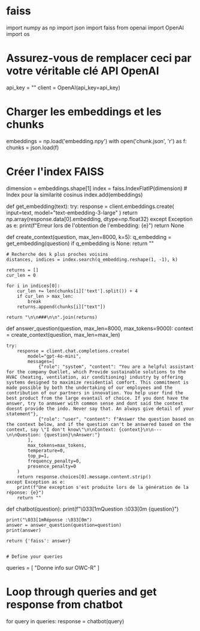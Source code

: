 # faiss

import numpy as np
import json
import faiss
from openai import OpenAI
import os

# Assurez-vous de remplacer ceci par votre véritable clé API OpenAI
api_key = ""
client = OpenAI(api_key=api_key)

# Charger les embeddings et les chunks
embeddings = np.load('embedding.npy')
with open('chunk.json', 'r') as f:
    chunks = json.load(f)

# Créer l'index FAISS
dimension = embeddings.shape[1]
index = faiss.IndexFlatIP(dimension)  # Index pour la similarité cosinus
index.add(embeddings)

def get_embedding(text):
    try:
        response = client.embeddings.create(
            input=text,
            model="text-embedding-3-large"
        )
        return np.array(response.data[0].embedding, dtype=np.float32)
    except Exception as e:
        print(f"Erreur lors de l'obtention de l'embedding: {e}")
        return None

def create_context(question, max_len=8000, k=5):
    q_embedding = get_embedding(question)
    if q_embedding is None:
        return ""

    # Recherche des k plus proches voisins
    distances, indices = index.search(q_embedding.reshape(1, -1), k)

    returns = []
    cur_len = 0

    for i in indices[0]:
        cur_len += len(chunks[i]['text'].split()) + 4
        if cur_len > max_len:
            break
        returns.append(chunks[i]["text"])

    return "\n\n###\n\n".join(returns)

def answer_question(question, max_len=8000, max_tokens=9000):
    context = create_context(question, max_len=max_len)

    try:
        response = client.chat.completions.create(
            model="gpt-4o-mini",
            messages=[
                {"role": "system", "content": "You are a helpful assistant for the company Ouellet, which Provide sustainable solutions to the HVAC (heating, ventilation, air conditioning) industry by offering systems designed to maximize residential comfort. This commitment is made possible by both the undertaking of our employees and the contribution of our partners in innovation. You help user find the best product from the large evantail of choice. If you dont have the answer, try to anmswer with common sense and dont said the context doesnt provide the indo. Never say that. An always give detail of your statement"},
                {"role": "user", "content": f"Answer the question based on the context below, and if the question can't be answered based on the context, say \"I don't know\"\n\nContext: {context}\n\n---\n\nQuestion: {question}\nAnswer:"}
            ],
            max_tokens=max_tokens,
            temperature=0,
            top_p=1,
            frequency_penalty=0,
            presence_penalty=0
        )
        return response.choices[0].message.content.strip()
    except Exception as e:
        print(f"Une exception s'est produite lors de la génération de la réponse: {e}")
        return ""

def chatbot(question):
    print(f"\033[1mQuestion :\033[0m {question}")

    print("\033[1mRéponse :\033[0m")
    answer = answer_question(question=question)
    print(answer)

    return {'faiss': answer}


    # Define your queries
queries = [
"Donne info sur OWC-R"
]

# Loop through queries and get response from chatbot
for query in queries:
    response = chatbot(query)
